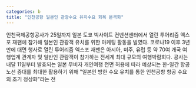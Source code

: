 ```yaml
---
categories: b
title: "인천공항 일본인 관광수요 유치수요 회복 본격화"
---
```

인천국제공항공사가 25일까지 일본 도쿄 빅사이트 컨벤션센터에서 열린 투어리즘 엑스포 재팬에 참가해 일본인 관광객 유치를 위한 마케팅 활동을 벌였다. 코로나19 이후 3년 만에 대면 행사로 열린 투어리즘 엑스포 재팬은 아시아, 미주, 유럽 등 약 70여 개국 여행업계 관계자 및 일반인 관람객이 참가하는 전세계 최대 규모의 여행박람회다. 공사는 내달 11일부터 발효되는 일본 무비자 개인여행 전면 허용에 따라 예상되는 한-일간 항공노선 증대를 최대한 활용하기 위해 "일본인 방한 수요 유치를 통한 인천공항 항공 수요의 조기 정상화"라는 전